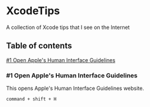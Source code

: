 # XcodeTips
A collection of Xcode tips that I see on the Internet

## Table of contents
[#1 Open Apple's Human Interface Guidelines](https://github.com/imjhk03/XcodeTips#1-open-apples-human-interface-guidelines)

### #1 Open Apple's Human Interface Guidelines
This opens Apple's Human Interface Guidelines website.
```
command + shift + H
```
